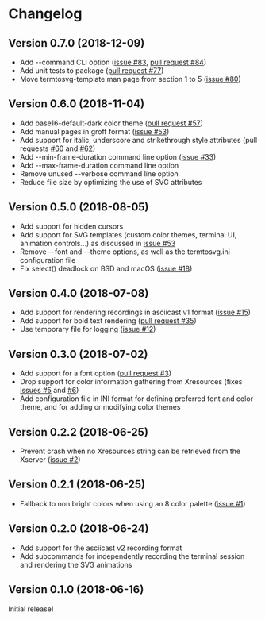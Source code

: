 # Changelog

## Version 0.7.0 (2018-12-09)

* Add --command CLI option ([issue #83](https://github.com/nbedos/termtosvg/issues/83), [pull request #84](https://github.com/nbedos/termtosvg/pull/84))
* Add unit tests to package ([pull request #77](https://github.com/nbedos/termtosvg/pull/77))
* Move termtosvg-template man page from section 1 to 5 ([issue #80](https://github.com/nbedos/termtosvg/issues/80))

## Version 0.6.0 (2018-11-04)

* Add base16-default-dark color theme ([pull request #57](https://github.com/nbedos/termtosvg/pull/57))
* Add manual pages in groff format ([issue #53](https://github.com/nbedos/termtosvg/issues/53))
* Add support for italic, underscore and strikethrough style attributes (pull requests
[#60](https://github.com/nbedos/termtosvg/pull/60) and [#62](https://github.com/nbedos/termtosvg/pull/62))
* Add --min-frame-duration command line option ([issue #33](https://github.com/nbedos/termtosvg/issues/33))
* Add --max-frame-duration command line option
* Remove unused --verbose command line option
* Reduce file size by optimizing the use of SVG attributes


## Version 0.5.0 (2018-08-05)

* Add support for hidden cursors
* Add support for SVG templates (custom color themes, terminal UI, animation controls...) as
discussed in [issue #53](https://github.com/nbedos/termtosvg/issues/53)
* Remove --font and --theme options, as well as the termtosvg.ini configuration file
* Fix select() deadlock on BSD and macOS ([issue #18](https://github.com/nbedos/termtosvg/issues/18))


## Version 0.4.0 (2018-07-08)

* Add support for rendering recordings in asciicast v1 format ([issue #15](https://github.com/nbedos/termtosvg/issues/15))
* Add support for bold text rendering ([pull request #35](https://github.com/nbedos/termtosvg/pull/35))
* Use temporary file for logging ([issue #12](https://github.com/nbedos/termtosvg/issues/12))


## Version 0.3.0 (2018-07-02)

* Add support for a font option ([pull request #3](https://github.com/nbedos/termtosvg/pull/3))
* Drop support for color information gathering from Xresources (fixes [issues #5](https://github.com/nbedos/termtosvg/issues/5) and [#6](https://github.com/nbedos/termtosvg/issues/6))
* Add configuration file in INI format for defining preferred font and color theme, and for adding or modifying color themes


## Version 0.2.2 (2018-06-25)

* Prevent crash when no Xresources string can be retrieved from the Xserver ([issue #2](https://github.com/nbedos/termtosvg/issues/2))


## Version 0.2.1 (2018-06-25)

* Fallback to non bright colors when using an 8 color palette ([issue #1](https://github.com/nbedos/termtosvg/issues/1))


## Version 0.2.0 (2018-06-24)

* Add support for the asciicast v2 recording format
* Add subcommands for independently recording the terminal session and rendering the SVG animations


## Version 0.1.0 (2018-06-16)
Initial release!
